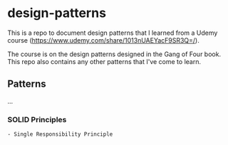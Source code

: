 # design-patterns

This is a repo to document design patterns that I learned from a Udemy course (<https://www.udemy.com/share/1013nUAEYacF9SR3Q=/>).

The course is on the design patterns designed in the Gang of Four book. This repo also contains any other patterns that I've come to learn.

## Patterns

...

### SOLID Principles

    - Single Responsibility Principle
